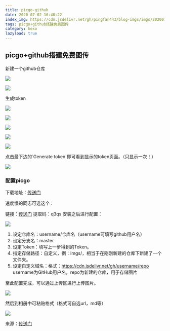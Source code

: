 ```yaml
---
title: picgo-github
date: 2020-07-02 16:40:22
index_img: https://cdn.jsdelivr.net/gh/pingfan443/blog-imgs/imgs/20200702164436.jpg
tags: picgo+github搭建免费图传
category: hexo
lazyload: true
---
```

## picgo+github搭建免费图传


<p class="note note-success">新建一个github仓库</p>

![](https://cdn.jsdelivr.net/gh/pingfan443/blog-imgs/imgs20200702161344.png)

![](https://cdn.jsdelivr.net/gh/pingfan443/blog-imgs/imgs20200702161336.png)

<p class="note note-success">生成token</p>

![](https://cdn.jsdelivr.net/gh/pingfan443/blog-imgs/imgs20200702161337.png)

![](https://cdn.jsdelivr.net/gh/pingfan443/blog-imgs/imgs20200702161338.png)

![](https://cdn.jsdelivr.net/gh/pingfan443/blog-imgs/imgs20200702161340.png)

![](https://cdn.jsdelivr.net/gh/pingfan443/blog-imgs/imgs20200702161339.png)

![](https://cdn.jsdelivr.net/gh/pingfan443/blog-imgs/imgs20200702161341.png)


<p class="note note-success">点击最下边的`Generate token`即可看到显示的token页面。（只显示一次！）</p>

![](https://cdn.jsdelivr.net/gh/pingfan443/blog-imgs/imgs20200702162125.png)

### 配置picgo

下载地址：[传送门](https://github.com/Molunerfinn/PicGo)

速度慢的同志可选这个：

链接：[传送门](https://pan.baidu.com/s/12Hhu5yTL4-ECM54M1oc1Mw )
提取码：q3qs 
安装之后进行配置：

![](https://cdn.jsdelivr.net/gh/pingfan443/blog-imgs/imgs20200702161342.png)

1. 设定仓库名：username/仓库名（username可填写github用户名）
2. 设定分支名：master
3. 设定Token：填写上一步得到的Token。
4. 指定存储路径：自定义，例：imgs/，相当于在刚刚新建的仓库下新建了一个文件夹。
5. 设定自定义域名：格式：https://cdn.jsdelivr.net/gh/username/repo
username为GitHub用户名，repo为新建的仓库，用于存储图片

至此配置完成，可以通过上传区进行上传图片。

![](https://cdn.jsdelivr.net/gh/pingfan443/blog-imgs/imgs20200702161343.png)

然后到相册中可粘贴格式（格式可自选url，md等）

![](https://cdn.jsdelivr.net/gh/pingfan443/blog-imgs/imgs20200702161345.png)

来源：[传送门](https://yafine-blog.cn/posts/eb3a.html)